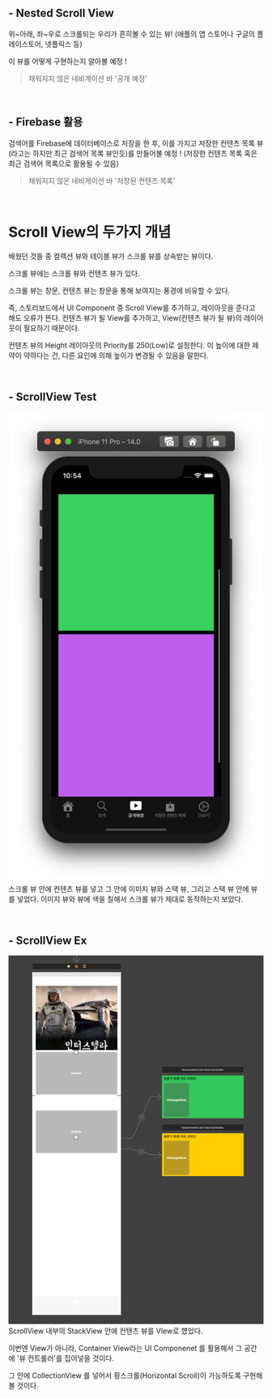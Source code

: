 ## - Nested Scroll View
위~아래, 좌~우로 스크롤되는 우리가 흔히볼 수 있는 뷰! (애플의 앱 스토어나 구글의 플레이스토어, 넷플릭스 등)

이 뷰를 어떻게 구현하는지 알아볼 예정 !

> 채워지지 않은 네비게이션 바 '공개 예정'

<br>

## - Firebase 활용
검색어를 Firebase에 데이터베이스로 저장을 한 후, 이를 가지고 저장한 컨텐츠 목록 뷰(라고는 하지만 최근 검색어 목록 뷰인듯)를 만들어볼 예정 !
(저장한 컨텐츠 목록 혹은 최근 검색어 목록으로 활용될 수 있음)

> 채워지지 않은 네비게이션 바 '저장된 컨텐츠 목록'

<br>

# Scroll View의 두가지 개념
배웠던 것들 중 컬렉션 뷰와 테이블 뷰가 스크롤 뷰를 상속받는 뷰이다.

스크롤 뷰에는 스크롤 뷰와 컨텐츠 뷰가 있다.

스크롤 뷰는 창문, 컨텐츠 뷰는 창문을 통해 보여지는 풍경에 비유할 수 있다.

즉, 스토리보드에서 UI Component 중 Scroll View를 추가하고, 레이아웃을 준다고 해도 오류가 뜬다. 컨텐츠 뷰가 될 View를 추가하고, View(컨텐츠 뷰가 될 뷰)의 레이아웃이 필요하기 때문이다.

컨텐츠 뷰의 Height 레이아웃의 Priority를 250(Low)로 설정한다. 이 높이에 대한 제약이 약하다는 건, 다른 요인에 의해 높이가 변경될 수 있음을 말한다.

<br>

## - ScrollView Test
![ScrollViewEx01](./ScrollViewEx01.png)
스크롤 뷰 안에 컨텐츠 뷰를 넣고 그 안에 이미지 뷰와 스택 뷰, 그리고 스택 뷰 안에 뷰를 넣었다.
이미지 뷰와 뷰에 색을 칠해서 스크롤 뷰가 제대로 동작하는지 보았다.

<br>

## - ScrollView Ex
![ScrollViewEx02](./ScrollViewEx02.png)
ScrollView 내부의 StackView 안에 컨텐츠 뷰를 VIew로 헀었다. 

이번엔 View가 아니라, Container View라는 UI Componenet 를 활용해서 그 공간에 '뷰 컨트롤러'를 집어넣을 것이다.

그 안에 CollectionView 를 넣어서 횡스크롤(Horizontal Scroll)이 가능하도록 구현해볼 것이다.